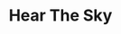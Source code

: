 ---
pid: ch787
title: Hear The Sky
location_transcription: Everywhere
coordinates: "[-75.164216525517, 39.952337777516]"
zipcode: 
gen_neighborhood: 
neighborhood: 
outside_phl: 
age: '37'
age_range: 30-39
instagram: 
image_file_name: ch_787.jpg
proposal_transcription: 
topic: Environment
topic_summary: '0'
type: Interactive,Song Sound
keywords_other: 
credit: Michelle Ceclhwi
image_labels: |-
  (1) The sound of sky enters here
  200 m
  (2) People can hear the sound of sky
twitter: 
facebook: 
permalink: "/monuments/ch787/"
layout: item-page
---